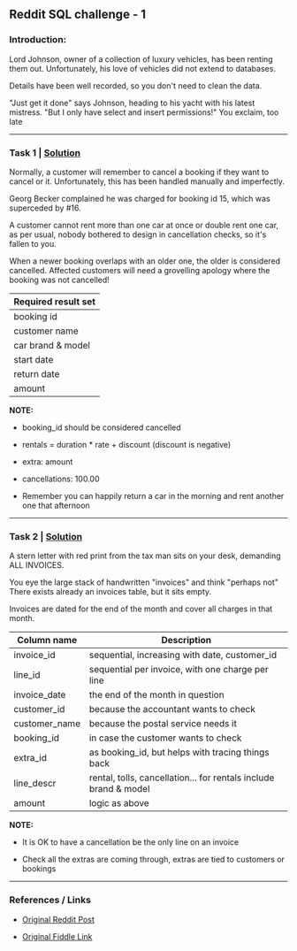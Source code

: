 ## Reddit SQL challenge - 1

### **Introduction:**

Lord Johnson, owner of a collection of luxury vehicles, has been renting them out.
Unfortunately, his love of vehicles did not extend to databases.

Details have been well recorded, so you don't need to clean the data.

"Just get it done" says Johnson, heading to his yacht with his latest mistress.
"But I only have select and insert permissions!" You exclaim, too late

---

### **Task 1** | [Solution](task-1-solution.md)

Normally, a customer will remember to cancel a booking if they want to cancel or it.
Unfortunately, this has been handled manually and imperfectly.

Georg Becker complained he was charged for booking id 15, which was superceded by #16.

A customer cannot rent more than one car at once or double rent one car, as per usual, nobody bothered to design in cancellation checks, so it's fallen to you.

When a newer booking overlaps with an older one, the older is considered cancelled.
Affected customers will need a grovelling apology where the booking was not cancelled!

**Required result set** |
--|
booking id |
customer name |
car brand & model |
start date |
return date |
amount  |     

**NOTE:**

- booking_id should be considered cancelled

- rentals = duration * rate + discount (discount is negative)

- extra: amount

- cancellations: 100.00

- Remember you can happily return a car in the morning and rent another one that afternoon

---

### **Task 2** | [Solution](task-2-solution.md)

A stern letter with red print from the tax man sits on your desk, demanding ALL INVOICES.

You eye the large stack of handwritten "invoices" and think "perhaps not"
There exists already an invoices table, but it sits empty.

Invoices are dated for the end of the month and cover all charges in that month.

Column name | Description |
--|--|
invoice_id    |  sequential, increasing with date, customer_id|
line_id       |  sequential per invoice, with one charge per line|
invoice_date  |  the end of the month in question|
customer_id   |  because the accountant wants to check|
customer_name |  because the postal service needs it|
booking_id    |  in case the customer wants to check|
extra_id      |  as booking_id, but helps with tracing things back|
line_descr    |  rental, tolls, cancellation... for rentals include brand & model |
amount        |  logic as above|

**NOTE:**

- It is OK to have a cancellation be the only line on an invoice

- Check all the extras are coming through, extras are tied to customers or bookings

---

### References / Links

- [Original Reddit Post](https://old.reddit.com/r/SQL/comments/uafw29/sql_challenge_i_made_for_you_guys_medium_advanced/)

- [Original Fiddle Link](https://www.db-fiddle.com/f/pDcD13Grye9Rycb2Pissei/4)